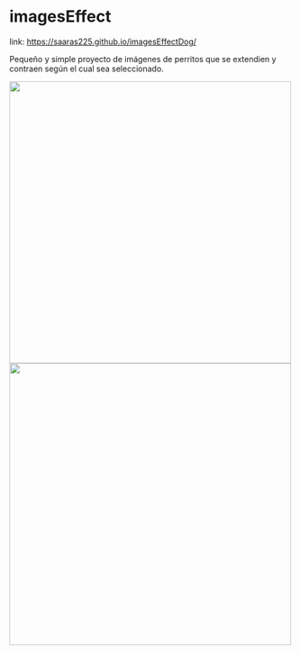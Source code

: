 # imagesEffect

link: https://saaras225.github.io/imagesEffectDog/

Pequeño y simple proyecto de imágenes de perritos que se extendien y contraen según el cual sea seleccionado.

<img src='https://drive.google.com/uc?id=1HPT35Zdspy2Hxk5klXR776O6GVzQxjzV' width='500'> <img src='https://drive.google.com/uc?id=1N7TQTqtk0rf18lRRc7zXTAqNPAe-DvSG' width='500'>

